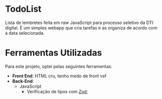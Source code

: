 # TodoList

Lista de lembretes feita em _raw_ JavaScript para processo seletivo da DTI digital. É um simples webapp que cria tarefas e as organiza de acordo com a data selecionada.

# Ferramentas Utilizadas

Para este projeto, optei pelas seguintes ferramentas:

- **Front End**: HTML cru, tenho medo de front vsf
- **Back-End**:
  - JavaScript
    - Verificação de tipos com [Zod](https://zod.dev/?id=introduction);
